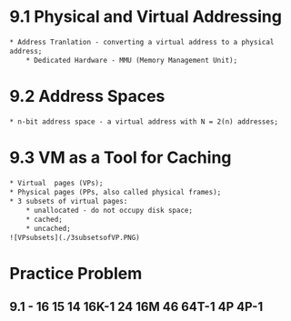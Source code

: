 # 9.1 Physical and Virtual Addressing
    * Address Tranlation - converting a virtual address to a physical address;
        * Dedicated Hardware - MMU (Memory Management Unit);

# 9.2 Address Spaces
    * n-bit address space - a virtual address with N = 2(n) addresses;

# 9.3 VM as a Tool for Caching
    * Virtual  pages (VPs);
    * Physical pages (PPs, also called physical frames);
    * 3 subsets of virtual pages:
        * unallocated - do not occupy disk space;
        * cached;
        * uncached;
    ![VPsubsets](./3subsetsofVP.PNG)



# Practice Problem
## 9.1 - 16 15 14 16K-1 24 16M 46 64T-1 4P 4P-1